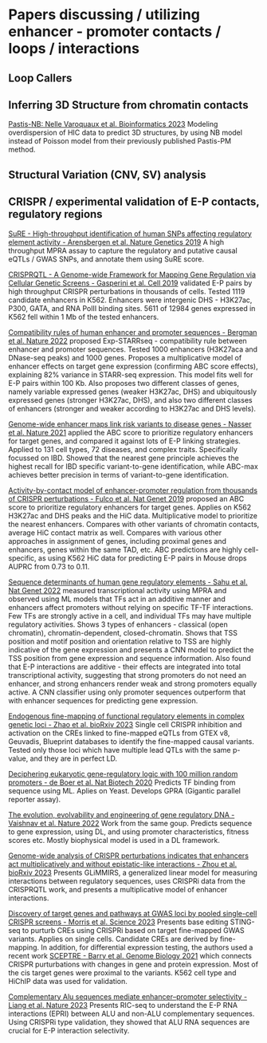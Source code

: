 # Papers discussing / utilizing enhancer - promoter contacts / loops / interactions


## Loop Callers






## Inferring 3D Structure from chromatin contacts

[Pastis-NB: Nelle Varoquaux et al. Bioinformatics 2023](https://pubmed.ncbi.nlm.nih.gov/36594573/) Modeling overdispersion of HIC data to predict 3D structures, by using NB model instead of Poisson model from their previously published Pastis-PM method.




## Structural Variation (CNV, SV) analysis






## CRISPR / experimental validation of E-P contacts, regulatory regions

[SuRE - High-throughput identification of human SNPs affecting regulatory element activity - Arensbergen et al. Nature Genetics 2019](https://www.nature.com/articles/s41588-019-0455-2) A high throughput MPRA assay to capture the regulatory and putative causal eQTLs / GWAS SNPs, and annotate them using SuRE score.

[CRISPRQTL - A Genome-wide Framework for Mapping Gene Regulation via Cellular Genetic Screens - Gasperini et al. Cell 2019](https://pubmed.ncbi.nlm.nih.gov/30612741/) validated E-P pairs by high throughput CRISPR perturbations in thousands of cells. Tested 1119 candidate enhancers in K562. Enhancers were intergenic DHS - H3K27ac, P300, GATA, and RNA PolII binding sites. 5611 of 12984 genes expressed in K562 fell within 1 Mb of the tested enhancers.

[Compatibility rules of human enhancer and promoter sequences - Bergman et al. Nature 2022](https://pubmed.ncbi.nlm.nih.gov/35594906/) proposed Exp-STARRseq - compatibility rule between enhancer and promoter sequences. Tested 1000 enhancers (H3K27aca and DNase-seq peaks) and 1000 genes. Proposes a multiplicative model of enhancer effects on target gene expression (confirming ABC score effects), explaining 82% variance in STARR-seq expression. This model fits well for E-P pairs within 100 Kb. Also proposes two different classes of genes, namely variable expressed genes (weaker H3K27ac, DHS) and ubiquitously expressed genes (stronger H3K27ac, DHS), and also two different classes of enhancers (stronger and weaker according to H3K27ac and DHS levels).

[Genome-wide enhancer maps link risk variants to disease genes - Nasser et al. Nature 2021](https://pubmed.ncbi.nlm.nih.gov/33828297/) applied the ABC score to prioritize regulatory enhancers for target genes, and compared it against lots of E-P linking strategies. Applied to 131 cell types, 72 diseases, and complex traits. Specifically focussed on IBD. Showed that the nearest gene principle achieves the highest recall for IBD specific variant-to-gene identification, while ABC-max achieves better precision in terms of variant-to-gene identification.

[Activity-by-contact model of enhancer-promoter regulation from thousands of CRISPR perturbations - Fulco et al. Nat Genet 2019](https://pubmed.ncbi.nlm.nih.gov/31784727/) proposed an ABC score to prioritize regulatory enhancers for target genes. Applies on K562 H3K27ac and DHS peaks and the HiC data. Multiplicative model to prioritize the nearest enhancers. Compares with other variants of chromatin contacts, average HiC contact matrix as well. Compares with various other approaches in assignment of genes, including proximal genes and enhancers, genes within the same TAD, etc. ABC predictions are highly cell-specific, as using K562 HiC data for predicting E-P pairs in Mouse drops AUPRC from 0.73 to 0.11.

[Sequence determinants of human gene regulatory elements - Sahu et al. Nat Genet 2022](https://pubmed.ncbi.nlm.nih.gov/35190730/) measured transcriptional activity using MPRA and observed using ML models that TFs act in an additive manner and enhancers affect promoters without relying on specific TF-TF interactions. Few TFs are strongly active in a cell, and individual TFs may have multiple regulatory activities. Shows 3 types of enhancers - classical (open chromatin), chromatin-dependent, closed-chromatin. Shows that TSS position and motif position and orientation relative to TSS are highly indicative of the gene expression and presents a CNN model to predict the TSS position from gene expression and sequence information. Also found that E-P interactions are additive - their effects are integrated into total transcriptional activity, suggesting that strong promoters do not need an enhancer, and strong enhancers render weak and strong promoters equally active. A CNN classifier using only promoter sequences outperform that with enhancer sequences for predicting gene expression.

[Endogenous fine-mapping of functional regulatory elements in complex genetic loci - Zhao et al. bioRxiv 2023](https://www.biorxiv.org/content/10.1101/2023.05.06.539696v1) Single cell CRISPR inhibition and activation on the CREs linked to fine-mapped eQTLs from GTEX v8, Geuvadis, Blueprint databases to identify the fine-mapped causal variants. Tested only those loci which have multiple lead QTLs with the same p-value, and they are in perfect LD.

[Deciphering eukaryotic gene-regulatory logic with 100 million random promoters - de Boer et al. Nat Biotech 2020](https://pubmed.ncbi.nlm.nih.gov/31792407/) Predicts TF binding from sequence using ML. Aplies on Yeast. Develops GPRA (Gigantic parallel reporter assay). 

[The evolution, evolvability and engineering of gene regulatory DNA - Vaishnav et al. Nature 2022](https://pubmed.ncbi.nlm.nih.gov/31792407/) Work from the same goup. Predicts sequence to gene expression, using DL, and using promoter characteristics, fitness scores etc. Mostly biophysical model is used in a DL framework.

[Genome-wide analysis of CRISPR perturbations indicates that enhancers act multiplicatively and without epistatic-like interactions - Zhou et al. bioRxiv 2023](https://www.biorxiv.org/content/10.1101/2023.04.26.538501v1) Presents GLiMMIRS, a generalized linear model for measuring interactions between regulatory sequences, uses CRISPRi data from the CRISPRQTL work, and presents a multiplicative model of enhancer interactions.

[Discovery of target genes and pathways at GWAS loci by pooled single-cell CRISPR screens - Morris et al. Science 2023](https://pubmed.ncbi.nlm.nih.gov/37141313/) Presents base editing STING-seq to purturb CREs using CRISPRi based on target fine-mapped GWAS variants. Applies on single cells. Candidate CREs are derived by fine-mapping. In addition, for differential expression testing, the authors used a recent work [SCEPTRE - Barry et al. Genome Biology 2021](https://genomebiology.biomedcentral.com/articles/10.1186/s13059-021-02545-2) which connects CRISPR purturbations with changes in gene and protein expression. Most of the cis target genes were proximal to the variants. K562 cell type and HiChIP data was used for validation.

[Complementary Alu sequences mediate enhancer–promoter selectivity - Liang et al. Nature 2023](https://pubmed.ncbi.nlm.nih.gov/37438529/) Presents RIC-seq to understand the E-P RNA interactions (EPRI) between ALU and non-ALU complementary sequences. Using CRISPRi type validation, they showed that ALU RNA sequences are crucial for E-P interaction selectivity. 

